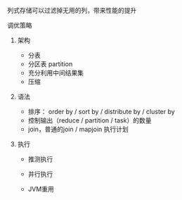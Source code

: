 列式存储可以过滤掉无用的列，带来性能的提升

调优策略

1. 架构
   * 分表
   * 分区表 partition
   * 充分利用中间结果集
   * 压缩

2. 语法

   * 排序： order by / sort by / distribute by / cluster by
   * 控制输出（reduce / partition / task）的数量
   * join，普通的join / mapjoin 执行计划

3. 执行

   * 推测执行

   * 并行执行
   * JVM重用

